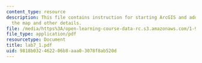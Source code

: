 ```yaml
---
content_type: resource
description: This file contains instruction for starting ArcGIS and adding data to
  the map and other details.
file: /media/https%3A/open-learning-course-data-rc.s3.amazonaws.com/1-963-environmental-engineering-applications-of-geographic-information-systems-fall-2004/9818b032462206b8aaa03078f8ab520d_lab7_1.pdf
file_type: application/pdf
resourcetype: Document
title: lab7_1.pdf
uid: 9818b032-4622-06b8-aaa0-3078f8ab520d
---
```

